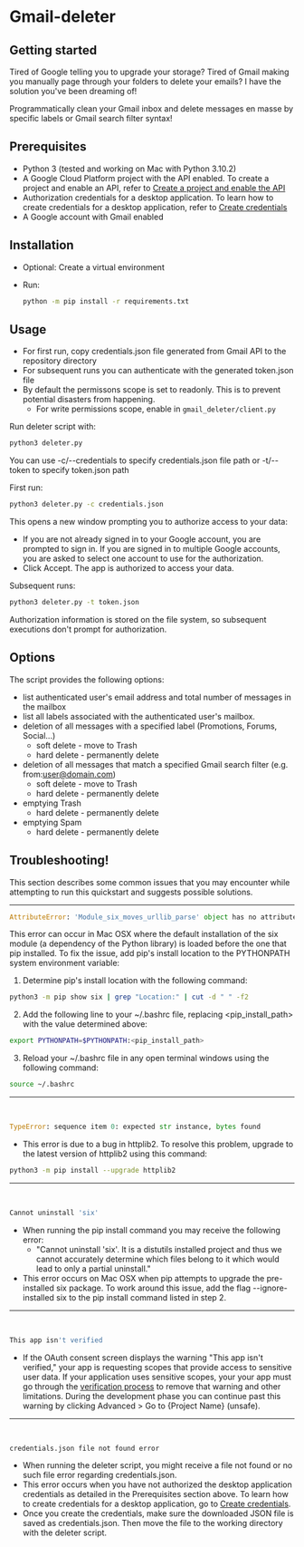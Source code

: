 # Gmail-deleter

Getting started
---------------
Tired of Google telling you to upgrade your storage? Tired of Gmail making you manually page through your folders to delete your emails?  I have the solution you've been dreaming of!

Programmatically clean your Gmail inbox and delete messages en masse by specific labels or Gmail search filter syntax!


Prerequisites
-------------

 - Python 3 (tested and working on Mac with Python 3.10.2)
 - A Google Cloud Platform project with the API enabled. To create a project and enable an API, refer to [Create a project and enable the API](https://developers.google.com/workspace/guides/create-project)
 - Authorization credentials for a desktop application. To learn how to create credentials for a desktop application, refer to [Create credentials](https://developers.google.com/workspace/guides/create-credentials)
 - A Google account with Gmail enabled


Installation
------------

 - Optional: Create a virtual environment 
 
 - Run: 
   
   ```bash 
   python -m pip install -r requirements.txt
   ```
 

Usage
-----

 - For first run, copy credentials.json file generated from Gmail API to the repository directory
 - For subsequent runs you can authenticate with the generated token.json file
 - By default the permissons scope is set to readonly. This is to prevent potential disasters from happening.
   - For write permissions scope, enable in ```gmail_deleter/client.py``` 


Run deleter script with:
```bash
python3 deleter.py
```
You can use -c/--credentials to specify credentials.json file path or -t/--token to specify token.json path

First run:
```bash
python3 deleter.py -c credentials.json
```
This opens a new window prompting you to authorize access to your data:

- If you are not already signed in to your Google account, you are prompted to sign in. If you are signed in to multiple Google accounts, you are asked to select one account to use for the authorization.
- Click Accept. The app is authorized to access your data.


Subsequent runs:
```bash
python3 deleter.py -t token.json
```
Authorization information is stored on the file system, so subsequent executions don't prompt for authorization.


Options
-------
The script provides the following options:  
 - list authenticated user's email address and total number of messages in the mailbox
 - list all labels associated with the authenticated user's mailbox.
 - deletion of all messages with a specified label (Promotions, Forums, Social...)
   - soft delete - move to Trash
   - hard delete - permanently delete
 - deletion of all messages that match a specified Gmail search filter (e.g. from:user@domain.com)
   - soft delete - move to Trash
   - hard delete - permanently delete
 - emptying Trash  
   - hard delete - permanently delete
 - emptying Spam  
   - hard delete - permanently delete
 

Troubleshooting!
----------------
This section describes some common issues that you may encounter while attempting to run this quickstart and suggests possible solutions.
***


```python
AttributeError: 'Module_six_moves_urllib_parse' object has no attribute 'urlparse'
```
This error can occur in Mac OSX where the default installation of the six module (a dependency of the Python library) is loaded before the one that pip installed. To fix the issue, add pip's install location to the PYTHONPATH system environment variable:

1. Determine pip's install location with the following command:
```bash
python3 -m pip show six | grep "Location:" | cut -d " " -f2
```

2. Add the following line to your ~/.bashrc file, replacing <pip_install_path> with the value determined above:
```bash
export PYTHONPATH=$PYTHONPATH:<pip_install_path>
```

3. Reload your ~/.bashrc file in any open terminal windows using the following command:
```bash
source ~/.bashrc
```
***
<br/>

```python
TypeError: sequence item 0: expected str instance, bytes found
```
- This error is due to a bug in httplib2. To resolve this problem, upgrade to the latest version of httplib2 using this command:
```bash
python3 -m pip install --upgrade httplib2
```
***
<br/>

```python
Cannot uninstall 'six'
```
- When running the pip install command you may receive the following error:
  - "Cannot uninstall 'six'. It is a distutils installed project and thus we cannot accurately determine which files belong to it which would lead to only a partial uninstall."
- This error occurs on Mac OSX when pip attempts to upgrade the pre-installed six package. To work around this issue, add the flag --ignore-installed six to the pip install command listed in step 2.
***
<br/>

```bash
This app isn't verified
```
- If the OAuth consent screen displays the warning "This app isn't verified," your app is requesting scopes that provide access to sensitive user data. If your application uses sensitive scopes, your your app must go through the [verification process](https://support.google.com/cloud/answer/7454865) to remove that warning and other limitations. During the development phase you can continue past this warning by clicking Advanced > Go to {Project Name} (unsafe).
***
<br/>

```bash
credentials.json file not found error
```
- When running the deleter script, you might receive a file not found or no such file error regarding credentials.json.
- This error occurs when you have not authorized the desktop application credentials as detailed in the Prerequisites section above. To learn how to create credentials for a desktop application, go to [Create credentials](https://developers.google.com/workspace/guides/create-credentials).
- Once you create the credentials, make sure the downloaded JSON file is saved as credentials.json. Then move the file to the working directory with the deleter script.